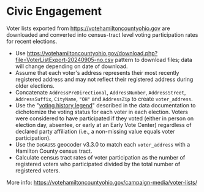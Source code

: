# Civic Engagement

Voter lists exported from https://votehamiltoncountyohio.gov are downloaded and converted into census-tract level voting participation rates for recent elections.

- Use https://votehamiltoncountyohio.gov/download.php?file=VoterListExport-20240905-no.csv pattern to download files; data will change depending on date of download.
- Assume that each voter's address represents their most recently registered address and may not reflect their registered address during older elections.
- Concatenate `AddressPreDirectional`, `AddressNumber`, `AddressStreet`, `AddressSuffix`, `CityName`, `"OH"` and `AddressZip` to create `voter_address`.
- Use the "[voting history legend](https://votehamiltoncountyohio.gov/campaign-media/voter-lists/)" described in the data documentation to dichotomize the voting status for each voter in each election. Voters were considered to have participated if they voted (either in person on election day, absentee, or early at an Early Vote Center) regardless of declared party affiliation (i.e., a non-missing value equals voter participation).
- Use the `DeGAUSS` geocoder v3.3.0 to match each `voter_address` with a Hamilton County census tract.
- Calculate census tract rates of voter participation as the number of registered voters who participated divided by the total number of registered voters. 

More info: https://votehamiltoncountyohio.gov/campaign-media/voter-lists/
